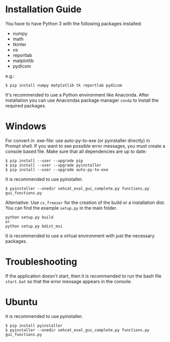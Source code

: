 # Installation Guide
You have to have Python 3 with the following packages installed:

- numpy
- math
- tkinter
- os
- reportlab
- matplotlib
- pydicom

e.g.:
```
$ pip install numpy matplotlib tk reportlab pydicom
```

It's recommended to use a Python environment like Anaconda. After installation you can use Anacondas package manager ``conda`` to install the required packages.


# Windows
For convert in .exe-file: use auto-py-to-exe (or pyinstaller directly) in Prompt shell. If you want to see possible error messages, you must create a console based file. Make sure that all dependencies are up to date:
```
$ pip install --user --upgrade pip
$ pip install --user --upgrade pyinstaller
$ pip install --user --upgrade auto-py-to-exe
```
It is recommended to use pyinstaller.
```
$ pyinstaller --onedir sehcat_eval_gui_complete.py functions.py gui_functions.py
```

Alternative:
Use `cx_freezer` for the creation of the build or a installation dist. You can find the example `setup.py` in the main folder.
```
python setup.py build
or
python setup.py bdist_msi
```
It is recommended to use a virtual environment with just the necessary packages.


# Troubleshooting
If the application doesn't start, then it is recommended to run the bash file `start.bat` so that the error message appears in the console.

# Ubuntu
It is recommended to use pyinstaller.

```
$ pip install pyinstaller
$ pyinstaller --onedir sehcat_eval_gui_complete.py functions.py gui_functions.py
```
